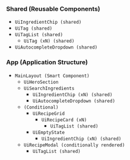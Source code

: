 ### Shared (Reusable Components)

- `UiIngredientChip (shared)`
- `UiTag (shared)`
- `UiTagList (shared)`
  - `UiTag (xN) (shared)`
- `UiAutocompleteDropdown (shared)`

### App (Application Structure)

- `MainLayout (Smart Component)`
  - `UiHeroSection`
  - `UiSearchIngredients`
    - `UiIngredientChip (xN) (shared)`
    - `UiAutocompleteDropdown (shared)`
  - `(Conditional)`
    - `UiRecipeGrid`
      - `UiRecipeCard (xN)`
        - `UiTagList (shared)`
    - `UiEmptyState`
      - `UiIngredientChip (xN) (shared)`
  - `UiRecipeModal (conditionally rendered)`
    - `UiTagList (shared)`

